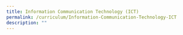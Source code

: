 ```yaml
---
title: Information Communication Technology (ICT)
permalink: /curriculum/Information-Communication-Technology-ICT
description: ""
---
```


